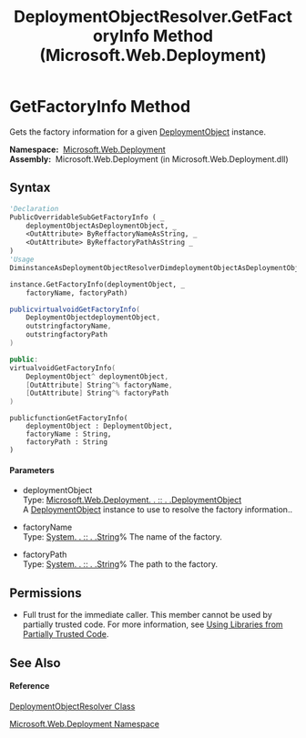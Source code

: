 ﻿---
title: DeploymentObjectResolver.GetFactoryInfo Method  (Microsoft.Web.Deployment)
TOCTitle: GetFactoryInfo Method
ms:assetid: M:Microsoft.Web.Deployment.DeploymentObjectResolver.GetFactoryInfo(Microsoft.Web.Deployment.DeploymentObject,System.String@,System.String@)
ms:mtpsurl: https://msdn.microsoft.com/en-us/library/microsoft.web.deployment.deploymentobjectresolver.getfactoryinfo(v=VS.90)
ms:contentKeyID: 20209143
ms.date: 05/02/2012
mtps_version: v=VS.90
f1_keywords:
- Microsoft.Web.Deployment.DeploymentObjectResolver.GetFactoryInfo
dev_langs:
- CSharp
- JScript
- VB
- c++
api_location:
- Microsoft.Web.Deployment.dll
api_name:
- Microsoft.Web.Deployment.DeploymentObjectResolver.GetFactoryInfo
api_type:
- Managed
topic_type:
- apiref
- kbSyntax
product_family_name: VS
ROBOTS: INDEX,FOLLOW
---

# GetFactoryInfo Method

Gets the factory information for a given [DeploymentObject](deploymentobject-class-microsoft-web-deployment.md) instance.

**Namespace:**  [Microsoft.Web.Deployment](microsoft-web-deployment-namespace.md)  
**Assembly:**  Microsoft.Web.Deployment (in Microsoft.Web.Deployment.dll)

## Syntax

``` vb
'Declaration
PublicOverridableSubGetFactoryInfo ( _
    deploymentObjectAsDeploymentObject, _
    <OutAttribute> ByReffactoryNameAsString, _
    <OutAttribute> ByReffactoryPathAsString _
)
'Usage
DiminstanceAsDeploymentObjectResolverDimdeploymentObjectAsDeploymentObjectDimfactoryNameAsStringDimfactoryPathAsString

instance.GetFactoryInfo(deploymentObject, _
    factoryName, factoryPath)
```

``` csharp
publicvirtualvoidGetFactoryInfo(
    DeploymentObjectdeploymentObject,
    outstringfactoryName,
    outstringfactoryPath
)
```

``` c++
public:
virtualvoidGetFactoryInfo(
    DeploymentObject^ deploymentObject, 
    [OutAttribute] String^% factoryName, 
    [OutAttribute] String^% factoryPath
)
```

``` jscript
publicfunctionGetFactoryInfo(
    deploymentObject : DeploymentObject, 
    factoryName : String, 
    factoryPath : String
)
```

#### Parameters

  - deploymentObject  
    Type: [Microsoft.Web.Deployment. . :: . .DeploymentObject](deploymentobject-class-microsoft-web-deployment.md)  
    A [DeploymentObject](deploymentobject-class-microsoft-web-deployment.md) instance to use to resolve the factory information..  

<!-- end list -->

  - factoryName  
    Type: [System. . :: . .String](https://msdn.microsoft.com/en-us/library/s1wwdcbf\(v=vs.90\))%  
    The name of the factory.  

<!-- end list -->

  - factoryPath  
    Type: [System. . :: . .String](https://msdn.microsoft.com/en-us/library/s1wwdcbf\(v=vs.90\))%  
    The path to the factory.  

## Permissions

  - Full trust for the immediate caller. This member cannot be used by partially trusted code. For more information, see [Using Libraries from Partially Trusted Code](https://msdn.microsoft.com/en-us/library/8skskf63\(v=vs.90\)).

## See Also

#### Reference

[DeploymentObjectResolver Class](deploymentobjectresolver-class-microsoft-web-deployment.md)

[Microsoft.Web.Deployment Namespace](microsoft-web-deployment-namespace.md)

